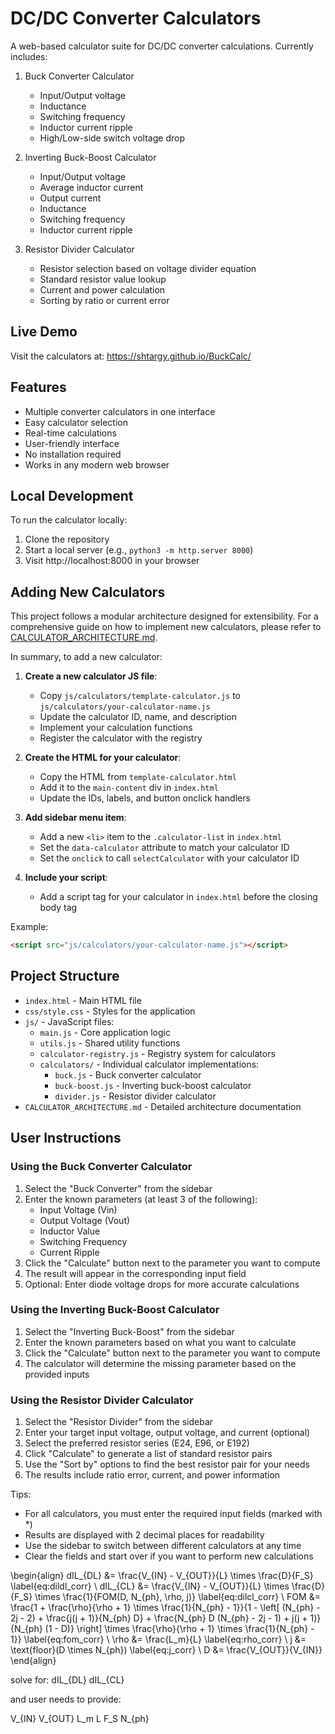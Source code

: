 # DC/DC Converter Calculators

A web-based calculator suite for DC/DC converter calculations. Currently includes:

1. Buck Converter Calculator
   - Input/Output voltage
   - Inductance
   - Switching frequency
   - Inductor current ripple
   - High/Low-side switch voltage drop

2. Inverting Buck-Boost Calculator
   - Input/Output voltage
   - Average inductor current
   - Output current
   - Inductance
   - Switching frequency
   - Inductor current ripple

3. Resistor Divider Calculator
   - Resistor selection based on voltage divider equation
   - Standard resistor value lookup
   - Current and power calculation
   - Sorting by ratio or current error

## Live Demo
Visit the calculators at: https://shtargy.github.io/BuckCalc/

## Features
- Multiple converter calculators in one interface
- Easy calculator selection
- Real-time calculations
- User-friendly interface
- No installation required
- Works in any modern web browser

## Local Development
To run the calculator locally:
1. Clone the repository
2. Start a local server (e.g., `python3 -m http.server 8000`)
3. Visit http://localhost:8000 in your browser

## Adding New Calculators

This project follows a modular architecture designed for extensibility. For a comprehensive guide on how to implement new calculators, please refer to [CALCULATOR_ARCHITECTURE.md](CALCULATOR_ARCHITECTURE.md).

In summary, to add a new calculator:

1. **Create a new calculator JS file**:
   - Copy `js/calculators/template-calculator.js` to `js/calculators/your-calculator-name.js`
   - Update the calculator ID, name, and description
   - Implement your calculation functions
   - Register the calculator with the registry

2. **Create the HTML for your calculator**:
   - Copy the HTML from `template-calculator.html`
   - Add it to the `main-content` div in `index.html`
   - Update the IDs, labels, and button onclick handlers

3. **Add sidebar menu item**:
   - Add a new `<li>` item to the `.calculator-list` in `index.html`
   - Set the `data-calculator` attribute to match your calculator ID
   - Set the `onclick` to call `selectCalculator` with your calculator ID

4. **Include your script**:
   - Add a script tag for your calculator in `index.html` before the closing body tag

Example:
```html
<script src="js/calculators/your-calculator-name.js"></script>
```

## Project Structure

- `index.html` - Main HTML file
- `css/style.css` - Styles for the application
- `js/` - JavaScript files:
  - `main.js` - Core application logic
  - `utils.js` - Shared utility functions
  - `calculator-registry.js` - Registry system for calculators
  - `calculators/` - Individual calculator implementations:
    - `buck.js` - Buck converter calculator
    - `buck-boost.js` - Inverting buck-boost calculator
    - `divider.js` - Resistor divider calculator
- `CALCULATOR_ARCHITECTURE.md` - Detailed architecture documentation

## User Instructions

### Using the Buck Converter Calculator
1. Select the "Buck Converter" from the sidebar
2. Enter the known parameters (at least 3 of the following):
   - Input Voltage (Vin)
   - Output Voltage (Vout)
   - Inductor Value
   - Switching Frequency
   - Current Ripple
3. Click the "Calculate" button next to the parameter you want to compute
4. The result will appear in the corresponding input field
5. Optional: Enter diode voltage drops for more accurate calculations

### Using the Inverting Buck-Boost Calculator
1. Select the "Inverting Buck-Boost" from the sidebar
2. Enter the known parameters based on what you want to calculate
3. Click the "Calculate" button next to the parameter you want to compute
4. The calculator will determine the missing parameter based on the provided inputs

### Using the Resistor Divider Calculator
1. Select the "Resistor Divider" from the sidebar
2. Enter your target input voltage, output voltage, and current (optional)
3. Select the preferred resistor series (E24, E96, or E192)
4. Click "Calculate" to generate a list of standard resistor pairs
5. Use the "Sort by" options to find the best resistor pair for your needs
6. The results include ratio error, current, and power information

Tips:
- For all calculators, you must enter the required input fields (marked with *)
- Results are displayed with 2 decimal places for readability
- Use the sidebar to switch between different calculators at any time
- Clear the fields and start over if you want to perform new calculations 


\begin{align}
dIL_{DL} &= \frac{V_{IN} - V_{OUT}}{L} \times \frac{D}{F_S} \label{eq:dildl_corr} \\
dIL_{CL} &= \frac{V_{IN} - V_{OUT}}{L} \times \frac{D}{F_S} \times \frac{1}{FOM(D, N_{ph}, \rho, j)} \label{eq:dilcl_corr} \\
FOM &= \frac{1 + \frac{\rho}{\rho + 1} \times \frac{1}{N_{ph} - 1}}{1 - \left[ (N_{ph} - 2j - 2) + \frac{j(j + 1)}{N_{ph} D} + \frac{N_{ph} D (N_{ph} - 2j - 1) + j(j + 1)}{N_{ph} (1 - D)} \right] \times \frac{\rho}{\rho + 1} \times \frac{1}{N_{ph} - 1}} \label{eq:fom_corr} \\
\rho &= \frac{L_m}{L} \label{eq:rho_corr} \\
j &= \text{floor}(D \times N_{ph}) \label{eq:j_corr} \\
D &= \frac{V_{OUT}}{V_{IN}}
\end{align}


solve for:
dIL_{DL}
dIL_{CL}

and user needs to provide:

V_{IN}
V_{OUT}
L_m
L
F_S
N_{ph}